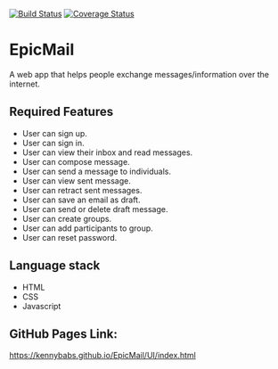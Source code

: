 [![Build Status](https://travis-ci.org/KennyBabs/EpicMail.svg?branch=develop)](https://travis-ci.org/KennyBabs/EpicMail)
[![Coverage Status](https://coveralls.io/repos/github/KennyBabs/EpicMail/badge.svg?branch=develop)](https://coveralls.io/github/KennyBabs/EpicMail?branch=develop)
# EpicMail
A web app that helps people exchange messages/information over the internet.

## Required Features
* User can sign up.
* User can sign in.
* User can view their inbox and read messages.
* User can compose message.
* User can send a message to individuals.
* User can view sent message.
* User can retract sent messages.
* User can save an email as draft.
* User can send or delete draft message.
* User can create groups.
* User can add participants to group.
* User can reset password.

## Language stack
* HTML
* CSS
* Javascript

## GitHub Pages Link:
https://kennybabs.github.io/EpicMail/UI/index.html

